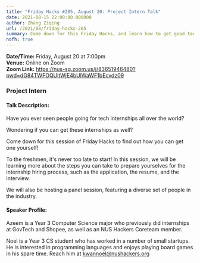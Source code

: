 ```yaml
---
title: "Friday Hacks #205, August 20: Project Intern Talk"
date: 2021-08-15 22:00:00.000000
author: Zhang Ziqing
url: /2021/08/friday-hacks-205
summary: Come down for this Friday Hacks, and learn how to get good tech internships from all over the world.
nofh: true
---
```


**Date/Time:** Friday, August 20 at 7:00pm<br />
**Venue:** Online on Zoom<br />
**Zoom Link:** https://nus-sg.zoom.us/j/83651946480?pwd=dG84TWFOQUltWjE4bUlWaWF1bEcvdz09

### Project Intern

#### Talk Description:

Have you ever seen people going for tech internships all over the world?

Wondering if you can get these internships as well?

Come down for this session of Friday Hacks to find out how you can get one yourself!

To the freshmen, it's never too late to start! In this session, we will be learning more about the steps you can take to prepare yourselves for the internship hiring process, such as the application, the resume, and the interview.

We will also be hosting a panel session, featuring a diverse set of people in the industry.

#### Speaker Profile:

Azeem is a Year 3 Computer Science major who previously did internships at GovTech and Shopee, as well as an NUS Hackers Coreteam member.

Noel is a Year 3 CS student who has worked in a number of small startups. He is interested in programming languages and enjoys playing board games in his spare time. Reach him at <a href="mailto:kwannoel@nushackers.org">kwannoel@nushackers.org</a>
